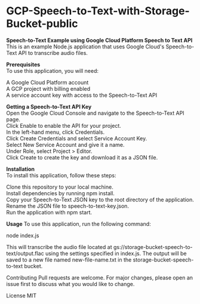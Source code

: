 # GCP-Speech-to-Text-with-Storage-Bucket-public

**Speech-to-Text Example using Google Cloud Platform Speech to Text API** 
This is an example Node.js application that uses Google Cloud's Speech-to-Text API to transcribe audio files.

**Prerequisites**\
To use this application, you will need:

A Google Cloud Platform account\
A GCP project with billing enabled\
A service account key with access to the Speech-to-Text API

**Getting a Speech-to-Text API Key**\
Open the Google Cloud Console and navigate to the Speech-to-Text API page.\
Click Enable to enable the API for your project.\
In the left-hand menu, click Credentials.\
Click Create Credentials and select Service Account Key.\
Select New Service Account and give it a name.\
Under Role, select Project > Editor.\
Click Create to create the key and download it as a JSON file.

**Installation**\
To install this application, follow these steps:

Clone this repository to your local machine.\
Install dependencies by running npm install.\
Copy your Speech-to-Text JSON key to the root directory of the application.\
Rename the JSON file to speech-to-text-key.json.\
Run the application with npm start.

**Usage**
To use this application, run the following command:

node index.js

This will transcribe the audio file located at gs://storage-bucket-speech-to-text/output.flac using the settings specified in index.js. The output will be saved to a new file named new-file-name.txt in the storage-bucket-speech-to-text bucket.

Contributing
Pull requests are welcome. For major changes, please open an issue first to discuss what you would like to change.

License
MIT
